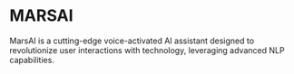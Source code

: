 # MARSAI
MarsAI is a cutting-edge voice-activated AI assistant designed to revolutionize user interactions with technology, leveraging advanced NLP capabilities.
